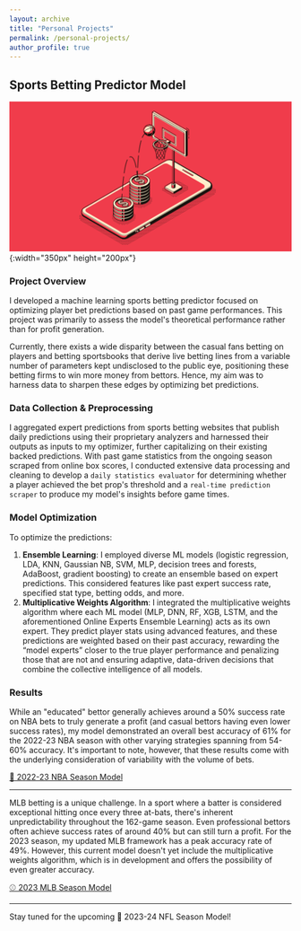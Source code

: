 ```yaml
---
layout: archive
title: "Personal Projects"
permalink: /personal-projects/
author_profile: true
---
```


## Sports Betting Predictor Model

![Model logo](/images/nba-model-pic.PNG){:width="350px" height="200px"} 

### Project Overview
I developed a machine learning sports betting predictor focused on optimizing player bet predictions based on past game performances. This project was primarily to assess the model's theoretical performance rather than for profit generation.

Currently, there exists a wide disparity between the casual fans betting on players and betting sportsbooks that derive live betting lines from a variable number of parameters kept undisclosed to the public eye, positioning these betting firms to win more money from bettors. Hence, my aim was to harness data to sharpen these edges by optimizing bet predictions. 

### Data Collection & Preprocessing
I aggregated expert predictions from sports betting websites that publish daily predictions using their proprietary analyzers and harnessed their outputs as inputs to my optimizer, further capitalizing on their existing backed predictions. With past game statistics from the ongoing season scraped from online box scores, I conducted extensive data processing and cleaning to develop a `daily statistics evaluator` for determining whether a player achieved the bet prop's threshold and a `real-time prediction scraper` to produce my model's insights before game times.

### Model Optimization
To optimize the predictions:

1. **Ensemble Learning**: I employed diverse ML models (logistic regression, LDA, KNN, Gaussian NB, SVM, MLP, decision trees and forests, AdaBoost, gradient boosting) to create an ensemble based on expert predictions. This considered features like past expert success rate, specified stat type, betting odds, and more.
2. **Multiplicative Weights Algorithm**: I integrated the multiplicative weights algorithm where each ML model (MLP, DNN, RF, XGB, LSTM, and the aforementioned Online Experts Ensemble Learning) acts as its own expert. They predict player stats using advanced features, and these predictions are weighted based on their past accuracy, rewarding the “model experts” closer to the true player performance and penalizing those that are not and ensuring adaptive, data-driven decisions that combine the collective intelligence of all models.

### Results
While an "educated" bettor generally achieves around a 50% success rate on NBA bets to truly generate a profit (and casual bettors having even lower success rates), my model demonstrated an overall best accuracy of 61% for the 2022-23 NBA season with other varying strategies spanning from 54-60% accuracy. It's important to note, however, that these results come with the underlying consideration of variability with the volume of bets.

[🏀 2022-23 NBA Season Model](https://github.com/arnavsinghvi11/NBA_Betting_Model)

------------------------------------------------------------------------------------------------------------------------

MLB betting is a unique challenge. In a sport where a batter is considered exceptional hitting once every three at-bats, there's inherent unpredictability throughout the 162-game season. Even professional bettors often achieve success rates of around 40% but can still turn a profit. For the 2023 season, my updated MLB framework has a peak accuracy rate of 49%. However, this current model doesn't yet include the multiplicative weights algorithm, which is in development and offers the possibility of even greater accuracy.

[⚾ 2023 MLB Season Model](https://github.com/arnavsinghvi11/MLB_Betting_Model)

------------------------------------------------------------------------------------------------------------------------

Stay tuned for the upcoming 🏈 2023-24 NFL Season Model!